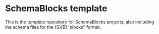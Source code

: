 # SchemaBlocks template

This is the template repository for SchemaBlocks projects, also including the schema files for the {S}[B] 'blocks" format.
